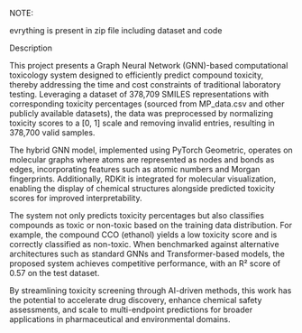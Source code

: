 NOTE:

  evrything is present in zip file including dataset and code
  
Description

This project presents a Graph Neural Network (GNN)-based computational toxicology system designed to efficiently predict compound toxicity, thereby addressing the time and cost constraints of traditional laboratory testing. Leveraging a dataset of 378,709 SMILES representations with corresponding toxicity percentages (sourced from MP_data.csv and other publicly available datasets), the data was preprocessed by normalizing toxicity scores to a [0, 1] scale and removing invalid entries, resulting in 378,700 valid samples.

The hybrid GNN model, implemented using PyTorch Geometric, operates on molecular graphs where atoms are represented as nodes and bonds as edges, incorporating features such as atomic numbers and Morgan fingerprints. Additionally, RDKit is integrated for molecular visualization, enabling the display of chemical structures alongside predicted toxicity scores for improved interpretability.

The system not only predicts toxicity percentages but also classifies compounds as toxic or non-toxic based on the training data distribution. For example, the compound CCO (ethanol) yields a low toxicity score and is correctly classified as non-toxic. When benchmarked against alternative architectures such as standard GNNs and Transformer-based models, the proposed system achieves competitive performance, with an R² score of 0.57 on the test dataset.

By streamlining toxicity screening through AI-driven methods, this work has the potential to accelerate drug discovery, enhance chemical safety assessments, and scale to multi-endpoint predictions for broader applications in pharmaceutical and environmental domains.
